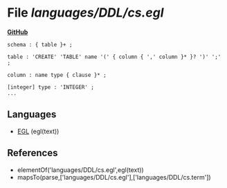 # File _languages/DDL/cs.egl_
**[GitHub](https://github.com/softlang/yas/blob/master/languages/DDL/cs.egl)**
```
schema : { table }+ ;

table : 'CREATE' 'TABLE' name '(' { column { ',' column }* }? ')' ';' ;

column : name type { clause }* ;

[integer] type : 'INTEGER' ;
...
```

## Languages
* [EGL](../languages/EGL.md) (egl(text))

## References
* elementOf('languages/DDL/cs.egl',egl(text))
* mapsTo(parse,['languages/DDL/cs.egl'],['languages/DDL/cs.term'])
